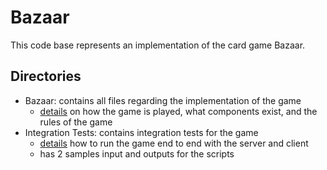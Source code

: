 # Bazaar
This code base represents an implementation of the card game Bazaar. 

## Directories
- Bazaar: contains all files regarding the implementation of the game
  - [details](Bazaar/README.md) on how the game is played, what components exist, and the rules of the game
- Integration Tests: contains integration tests for the game
  - [details](Integration%20Tests/README.md) how to run the game end to end with the server and client
  - has 2 samples input and outputs for the scripts
